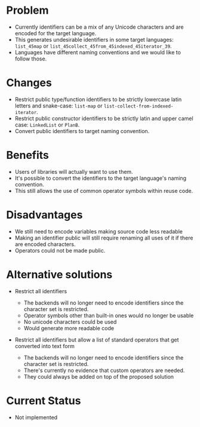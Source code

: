 # Problem

- Currently identifiers can be a mix of any Unicode characters and are encoded for the target language.
- This generates undesirable identifiers in some target languages: `list_45map` or `list_45collect_45from_45indexed_45iterator_39`.
- Languages have different naming conventions and we would like to follow those.

# Changes

- Restrict public type/function identifiers to be strictly lowercase latin letters and snake-case: `list-map` or `list-collect-from-indexed-iterator`.
- Restrict public constructor identifiers to be strictly latin and upper camel case: `LinkedList` or `PlanB`.
- Convert public identifiers to target naming convention.

# Benefits

- Users of libraries will actually want to use them.
- It's possible to convert the identifiers to the target language's naming convention.
- This still allows the use of common operator symbols within reuse code.

# Disadvantages

- We still need to encode variables making source code less readable
- Making an identifier public will still require renaming all uses of it if there are encoded characters.
- Operators could not be made public.

# Alternative solutions

- Restrict all identifiers

  - The backends will no longer need to encode identifiers since the character set is restricted.
  - Operator symbols other than built-in ones would no longer be usable
  - No unicode characters could be used
  - Would generate more readable code

- Restrict all identifiers but allow a list of standard operators that get converted into text form

  - The backends will no longer need to encode identifiers since the character set is restricted.
  - There's currently no evidence that custom operators are needed.
  - They could always be added on top of the proposed solution

# Current Status

- Not implemented
